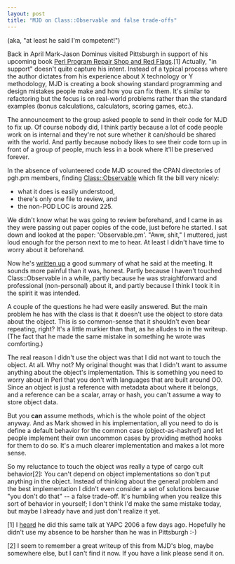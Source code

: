 ```yaml
---
layout: post
title: "MJD on Class::Observable and false trade-offs"
---
```




<p>(aka, "at least he said I'm competent!")</p>

<p>Back in April Mark-Jason Dominus visited Pittsburgh in support of
his upcoming book <a href="http://perl.plover.com/flagbook/">Perl
Program Repair Shop and Red Flags</a>.[1] Actually, "in support"
doesn't quite capture his intent. Instead of a typical process where
the author dictates from his experience about X technology or Y
methodology, MJD is creating a book showing standard programming and
design mistakes people make and how you can fix them. It's similar to
refactoring but the focus is on real-world problems rather than the
standard examples (bonus calculations, calculators, scoring games,
etc.).</p>

<p>The announcement to the group asked people to send in their code
for MJD to fix up. Of course nobody did, I think partly because a lot
of code people work on is internal and they're not sure whether it
can/should be shared with the world. And partly because nobody likes
to see their code torn up in front of a group of people, much less in
a book where it'll be preserved forever.</p>

<p>In the absence of volunteered code MJD scoured the CPAN directories
of pgh.pm members, finding 
<a href="http://search.cpan.org/~cwinters/Class-Observable-1.04/">Class::Observable</a>
which fit the bill very nicely:</p>
  
<ul>
  <li>what it does is easily understood,</li>
  <li>there's only one file to review, and</li>
  <li>the non-POD LOC is around 225.</li>
</ul>
  
<p>We didn't know what he was going to review beforehand, and I came
in as they were passing out paper copies of the code, just before he
started. I sat down and looked at the paper: 'Observable.pm'. "Aww,
shit," I muttered, just loud enough for the person next to me to
hear. At least I didn't have time to worry about it beforehand.</p>

<p>Now he's <a href="http://www.plover.com/blog/prs/objects.html">written up</a> 
a good summary of what he said at the meeting. It sounds more painful
than it was, honest. Partly because I haven't touched
Class::Observable in a while, partly because he was straightforward
and professional (non-personal) about it, and partly because I think I
took it in the spirit it was intended.</p>

<p>A couple of the questions he had were easily answered. But the main
problem he has with the class is that it doesn't use the object to
store data about the object. This is so common-sense that it shouldn't
even bear repeating, right? It's a little murkier than that, as he
alludes to in the writeup. (The fact that he made the same mistake in
something he wrote was comforting.)</p>

<p>The real reason I didn't use the object was that I did not want to
touch the object. At all. Why not? My original thought was that I
didn't want to assume anything about the object's implementation. This
is something you need to worry about in Perl that you don't with
languages that are built around OO. Since an object is just a
reference with metadata about where it belongs, and a reference can be
a scalar, array or hash, you can't assume a way to store object
data.</p>

<p>But you <b>can</b> assume methods, which is the whole point of the
object anyway. And as Mark showed in his implementation, all you need
to do is define a default behavior for the common case
(object-as-hashref) and let people implement their own uncommon cases
by providing method hooks for them to do so. It's a much clearer
implementation and makes a lot more sense.</p>

<p>So my reluctance to touch the object was really a type of cargo
cult behavior[2]: You can't depend on object implementations so don't
put anything in the object. Instead of thinking about the general
problem and the best implementation I didn't even consider a set of
solutions because "you don't do that" -- a false trade-off. It's
humbling when you realize this sort of behavior in yourself; I don't
think I'd make the same mistake today, but maybe I already have and
just don't realize it yet.</p>

<p>[1] I <a href="http://use.perl.org/~perrin/journal/30102">heard</a> 
he did this same talk at YAPC 2006 a few days ago. Hopefully he didn't
use my absence to be harsher than he was in Pittsburgh :-)</p>

<p>[2] I seem to remember a great writeup of this from MJD's blog,
maybe somewhere else, but I can't find it now. If you have a link
please send it on.</p>



